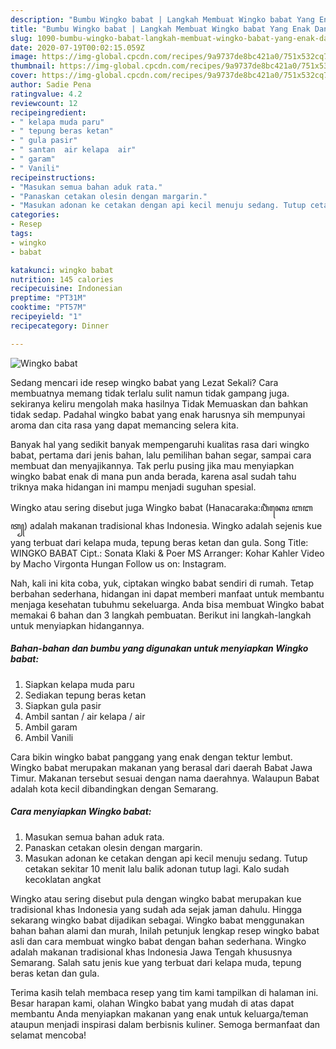```yaml
---
description: "Bumbu Wingko babat | Langkah Membuat Wingko babat Yang Enak Dan Mudah"
title: "Bumbu Wingko babat | Langkah Membuat Wingko babat Yang Enak Dan Mudah"
slug: 1090-bumbu-wingko-babat-langkah-membuat-wingko-babat-yang-enak-dan-mudah
date: 2020-07-19T00:02:15.059Z
image: https://img-global.cpcdn.com/recipes/9a9737de8bc421a0/751x532cq70/wingko-babat-foto-resep-utama.jpg
thumbnail: https://img-global.cpcdn.com/recipes/9a9737de8bc421a0/751x532cq70/wingko-babat-foto-resep-utama.jpg
cover: https://img-global.cpcdn.com/recipes/9a9737de8bc421a0/751x532cq70/wingko-babat-foto-resep-utama.jpg
author: Sadie Pena
ratingvalue: 4.2
reviewcount: 12
recipeingredient:
- " kelapa muda paru"
- " tepung beras ketan"
- " gula pasir"
- " santan  air kelapa  air"
- " garam"
- " Vanili"
recipeinstructions:
- "Masukan semua bahan aduk rata."
- "Panaskan cetakan olesin dengan margarin."
- "Masukan adonan ke cetakan dengan api kecil menuju sedang. Tutup cetakan sekitar 10 menit lalu balik adonan tutup lagi. Kalo sudah kecoklatan angkat"
categories:
- Resep
tags:
- wingko
- babat

katakunci: wingko babat 
nutrition: 145 calories
recipecuisine: Indonesian
preptime: "PT31M"
cooktime: "PT57M"
recipeyield: "1"
recipecategory: Dinner

---
```



![Wingko babat](https://img-global.cpcdn.com/recipes/9a9737de8bc421a0/751x532cq70/wingko-babat-foto-resep-utama.jpg)

Sedang mencari ide resep wingko babat yang Lezat Sekali? Cara membuatnya memang tidak terlalu sulit namun tidak gampang juga. sekiranya keliru mengolah maka hasilnya Tidak Memuaskan dan bahkan tidak sedap. Padahal wingko babat yang enak harusnya sih mempunyai aroma dan cita rasa yang dapat memancing selera kita.

Banyak hal yang sedikit banyak mempengaruhi kualitas rasa dari wingko babat, pertama dari jenis bahan, lalu pemilihan bahan segar, sampai cara membuat dan menyajikannya. Tak perlu pusing jika mau menyiapkan wingko babat enak di mana pun anda berada, karena asal sudah tahu triknya maka hidangan ini mampu menjadi suguhan spesial.

Wingko atau sering disebut juga Wingko babat (Hanacaraka:ꦮꦶꦁꦏꦺꦴ ꦧꦧꦠ꧀) adalah makanan tradisional khas Indonesia. Wingko adalah sejenis kue yang terbuat dari kelapa muda, tepung beras ketan dan gula. Song Title: WINGKO BABAT Cipt.: Sonata Klaki &amp; Poer MS Arranger: Kohar Kahler Video by Macho Virgonta Hungan Follow us on: Instagram.


Nah, kali ini kita coba, yuk, ciptakan wingko babat sendiri di rumah. Tetap berbahan sederhana, hidangan ini dapat memberi manfaat untuk membantu menjaga kesehatan tubuhmu sekeluarga. Anda bisa membuat Wingko babat memakai 6 bahan dan 3 langkah pembuatan. Berikut ini langkah-langkah untuk menyiapkan hidangannya.

<!--inarticleads1-->

##### Bahan-bahan dan bumbu yang digunakan untuk menyiapkan Wingko babat:

1. Siapkan  kelapa muda paru
1. Sediakan  tepung beras ketan
1. Siapkan  gula pasir
1. Ambil  santan / air kelapa / air
1. Ambil  garam
1. Ambil  Vanili


Cara bikin wingko babat panggang yang enak dengan tektur lembut. Wingko babat merupakan makanan yang berasal dari daerah Babat Jawa Timur. Makanan tersebut sesuai dengan nama daerahnya. Walaupun Babat adalah kota kecil dibandingkan dengan Semarang. 

<!--inarticleads2-->

##### Cara menyiapkan Wingko babat:

1. Masukan semua bahan aduk rata.
1. Panaskan cetakan olesin dengan margarin.
1. Masukan adonan ke cetakan dengan api kecil menuju sedang. Tutup cetakan sekitar 10 menit lalu balik adonan tutup lagi. Kalo sudah kecoklatan angkat


Wingko atau sering disebut pula dengan wingko babat merupakan kue tradisional khas Indonesia yang sudah ada sejak jaman dahulu. Hingga sekarang wingko babat dijadikan sebagai. Wingko babat menggunakan bahan bahan alami dan murah, Inilah petunjuk lengkap resep wingko babat asli dan cara membuat wingko babat dengan bahan sederhana. Wingko adalah makanan tradisional khas Indonesia Jawa Tengah khususnya Semarang. Salah satu jenis kue yang terbuat dari kelapa muda, tepung beras ketan dan gula. 

Terima kasih telah membaca resep yang tim kami tampilkan di halaman ini. Besar harapan kami, olahan Wingko babat yang mudah di atas dapat membantu Anda menyiapkan makanan yang enak untuk keluarga/teman ataupun menjadi inspirasi dalam berbisnis kuliner. Semoga bermanfaat dan selamat mencoba!
